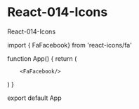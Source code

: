 # React-014-Icons
React-014-Icons


import { FaFacebook} from 'react-icons/fa'


function App() {
    return (

        <FaFacebook/>
  )
}

export default App
